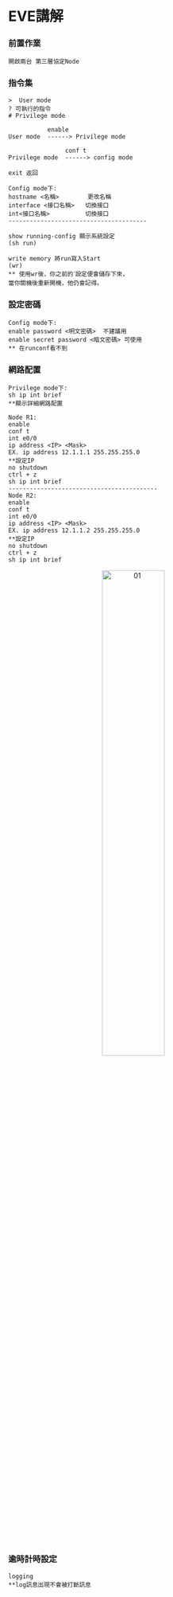 # EVE講解

### 前置作業
    開啟兩台 第三層協定Node


### 指令集
    
    >  User mode 
    ? 可執行的指令
    # Privilege mode 

               enable
    User mode  ------> Privilege mode

                    conf t
    Privilege mode  ------> config mode

    exit 返回

    Config mode下:
    hostname <名稱>        更改名稱
    interface <接口名稱>   切換接口
    int<接口名稱>          切換接口
    ---------------------------------------

    show running-config 顯示系統設定
    (sh run)

    write memory 將run寫入Start
    (wr)
    ** 使用wr後，你之前的ˊ設定便會儲存下來，
    當你關機後重新開機，他仍會記得。

### 設定密碼

    Config mode下:
    enable password <明文密碼>  不建議用
    enable secret password <暗文密碼> 可使用
    ** 在runconf看不到

### 網路配置

    Privilege mode下:
    sh ip int brief 
    **顯示詳細網路配置

    Node R1:
    enable
    conf t
    int e0/0
    ip address <IP> <Mask>
    EX. ip address 12.1.1.1 255.255.255.0
    **設定IP
    no shutdown
    ctrl + z
    sh ip int brief
    ------------------------------------------
    Node R2:
    enable
    conf t
    int e0/0
    ip address <IP> <Mask>
    EX. ip address 12.1.1.2 255.255.255.0
    **設定IP
    no shutdown
    ctrl + z
    sh ip int brief

<div  align="center">    
 <img src="https://github.com/TKTim/EVE/blob/master/Pics/08.jpg" width = "50%" height = "50%" alt="01" align=center />
</div>

### 逾時計時設定

    logging
    **log訊息出現不會被打斷訊息






